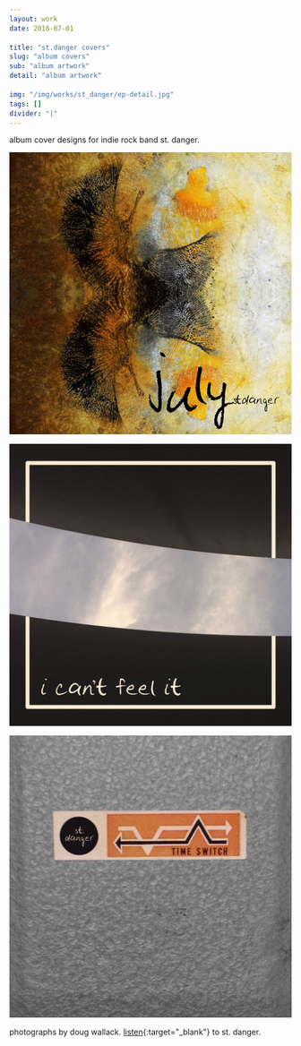 ```yaml
---
layout: work
date: 2018-07-01

title: "st.danger covers"
slug: "album covers"
sub: "album artwork"
detail: "album artwork"

img: "/img/works/st_danger/ep-detail.jpg"
tags: []
divider: "|"
---
```


album cover designs for indie rock band st. danger.

![july cover](/img/works/st_danger/july-cover.jpg)

![cant feel it cover](/img/works/st_danger/i-cant-feel-it-cover.jpg)

![time switch cover](/img/works/st_danger/time-switch-cover.jpg)

photographs by doug wallack. [listen](https://stdanger.bandcamp.com){:target="_blank"} to st. danger. 
